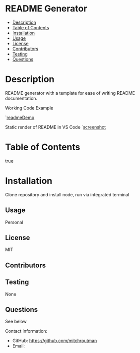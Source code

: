# README Generator
    
- [Description](#description)
- [Table of Contents](#tableofcontents)
- [Installation](#installation)
- [Usage](#usage)
- [License](#license)
- [Contributors](#contributors)
- [Testing](#testing)
- [Questions](#questions)

# Description

README generator with a template for ease of writing README documentation.

Working Code Example

`[readmeDemo](assets/readmeDemo.mov)

Static render of README in VS Code
`[screenshot](assets/screenshot.png)

# Table of Contents

true

# Installation

Clone repository and install node, run via integrated terminal

## Usage

Personal

## License
  
MIT
  
## Contributors



## Testing

None
## Questions

See below

Contact Information:
  - GitHub: https://github.com/mitchroutman
  - Email: 